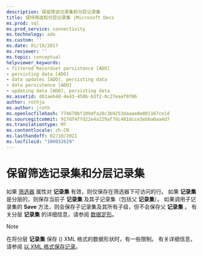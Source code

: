 ```yaml
---
description: 保留筛选记录集和分层记录集
title: 保持筛选和分层记录集 |Microsoft Docs
ms.prod: sql
ms.prod_service: connectivity
ms.technology: ado
ms.custom: ''
ms.date: 01/19/2017
ms.reviewer: ''
ms.topic: conceptual
helpviewer_keywords:
- filtered Recordset persistence [ADO]
- persisting data [ADO]
- data updates [ADO], persisting data
- data persistence [ADO]
- updating data [ADO], persisting data
ms.assetid: d01aeb4d-4e43-450b-b3f2-0c27eaaf9f86
author: rothja
ms.author: jroth
ms.openlocfilehash: 774670bf109dfa28c3b9253daaae0e801167ce1d
ms.sourcegitcommit: 917df4ffd22e4a229af7dc481dcce3ebba0aa4d7
ms.translationtype: MT
ms.contentlocale: zh-CN
ms.lasthandoff: 02/10/2021
ms.locfileid: "100032629"
---
```

# <a name="persisting-filtered-and-hierarchical-recordsets"></a>保留筛选记录集和分层记录集
如果 [筛选器](../../../ado/reference/ado-api/filter-property.md) 属性对 **记录集** 有效，则仅保存在筛选器下可访问的行。 如果 **记录集** 是分层的，则保存当前子 **记录集** 及其子记录集（包括父 **记录集**）。 如果调用子记录集的 **Save** 方法，则会保存子记录集及其所有子级，但不会保存父 **记录集** 。 有关分层 **记录集** 的详细信息，请参阅 [数据定形](../../../ado/guide/data/data-shaping.md)。  
  
> [!NOTE]
>  在将分层 **记录集** 保存 () XML 格式的数据形状时，有一些限制。 有关详细信息，请参阅 [以 XML 格式保存记录](../../../ado/guide/data/persisting-records-in-xml-format.md)。
